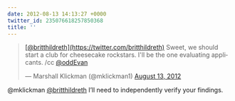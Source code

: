```yaml
---
date: 2012-08-13 14:13:27 +0000
twitter_id: 235076618257850368
title: ''
---
```


<blockquote class="twitter-tweet"><p lang="en" dir="ltr"><a href="https://twitter.com/britthildreth?ref_src=twsrc%5Etfw">[@britthildreth](https://twitter.com/britthildreth)</a> Sweet, we should start a club for cheesecake rockstars. I&#39;ll be the one evaluating applicants. /cc <a href="https://twitter.com/oddEvan?ref_src=twsrc%5Etfw">@oddEvan</a></p>&mdash; Marshall Klickman (@mklickman1) <a href="https://twitter.com/mklickman1/status/235076074290163712?ref_src=twsrc%5Etfw">August 13, 2012</a></blockquote>
<script async src="https://platform.twitter.com/widgets.js" charset="utf-8"></script>

@mklickman [@britthildreth](https://twitter.com/britthildreth) I’ll need to independently verify your findings.

